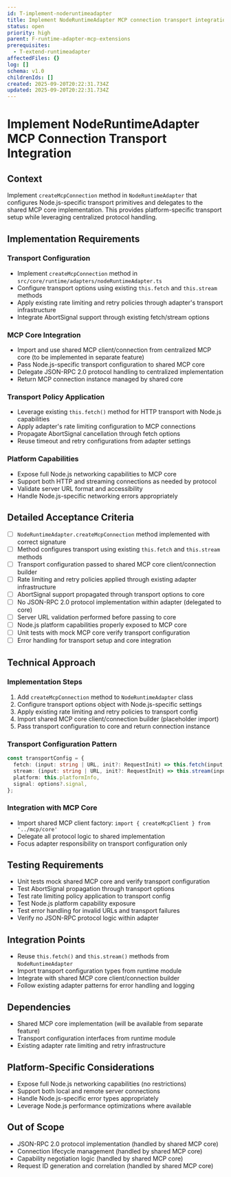 ```yaml
---
id: T-implement-noderuntimeadapter
title: Implement NodeRuntimeAdapter MCP connection transport integration
status: open
priority: high
parent: F-runtime-adapter-mcp-extensions
prerequisites:
  - T-extend-runtimeadapter
affectedFiles: {}
log: []
schema: v1.0
childrenIds: []
created: 2025-09-20T20:22:31.734Z
updated: 2025-09-20T20:22:31.734Z
---
```


# Implement NodeRuntimeAdapter MCP Connection Transport Integration

## Context

Implement `createMcpConnection` method in `NodeRuntimeAdapter` that configures Node.js-specific transport primitives and delegates to the shared MCP core implementation. This provides platform-specific transport setup while leveraging centralized protocol handling.

## Implementation Requirements

### Transport Configuration

- Implement `createMcpConnection` method in `src/core/runtime/adapters/nodeRuntimeAdapter.ts`
- Configure transport options using existing `this.fetch` and `this.stream` methods
- Apply existing rate limiting and retry policies through adapter's transport infrastructure
- Integrate AbortSignal support through existing fetch/stream options

### MCP Core Integration

- Import and use shared MCP client/connection from centralized MCP core (to be implemented in separate feature)
- Pass Node.js-specific transport configuration to shared MCP core
- Delegate JSON-RPC 2.0 protocol handling to centralized implementation
- Return MCP connection instance managed by shared core

### Transport Policy Application

- Leverage existing `this.fetch()` method for HTTP transport with Node.js capabilities
- Apply adapter's rate limiting configuration to MCP connections
- Propagate AbortSignal cancellation through fetch options
- Reuse timeout and retry configurations from adapter settings

### Platform Capabilities

- Expose full Node.js networking capabilities to MCP core
- Support both HTTP and streaming connections as needed by protocol
- Validate server URL format and accessibility
- Handle Node.js-specific networking errors appropriately

## Detailed Acceptance Criteria

- [ ] `NodeRuntimeAdapter.createMcpConnection` method implemented with correct signature
- [ ] Method configures transport using existing `this.fetch` and `this.stream` methods
- [ ] Transport configuration passed to shared MCP core client/connection builder
- [ ] Rate limiting and retry policies applied through existing adapter infrastructure
- [ ] AbortSignal support propagated through transport options to core
- [ ] No JSON-RPC 2.0 protocol implementation within adapter (delegated to core)
- [ ] Server URL validation performed before passing to core
- [ ] Node.js platform capabilities properly exposed to MCP core
- [ ] Unit tests with mock MCP core verify transport configuration
- [ ] Error handling for transport setup and core integration

## Technical Approach

### Implementation Steps

1. Add `createMcpConnection` method to `NodeRuntimeAdapter` class
2. Configure transport options object with Node.js-specific settings
3. Apply existing rate limiting and retry policies to transport config
4. Import shared MCP core client/connection builder (placeholder import)
5. Pass transport configuration to core and return connection instance

### Transport Configuration Pattern

```typescript
const transportConfig = {
  fetch: (input: string | URL, init?: RequestInit) => this.fetch(input, init),
  stream: (input: string | URL, init?: RequestInit) => this.stream(input, init),
  platform: this.platformInfo,
  signal: options?.signal,
};
```

### Integration with MCP Core

- Import shared MCP client factory: `import { createMcpClient } from '../mcp/core'`
- Delegate all protocol logic to shared implementation
- Focus adapter responsibility on transport configuration only

## Testing Requirements

- Unit tests mock shared MCP core and verify transport configuration
- Test AbortSignal propagation through transport options
- Test rate limiting policy application to transport config
- Test Node.js platform capability exposure
- Test error handling for invalid URLs and transport failures
- Verify no JSON-RPC protocol logic within adapter

## Integration Points

- Reuse `this.fetch()` and `this.stream()` methods from `NodeRuntimeAdapter`
- Import transport configuration types from runtime module
- Integrate with shared MCP core client/connection builder
- Follow existing adapter patterns for error handling and logging

## Dependencies

- Shared MCP core implementation (will be available from separate feature)
- Transport configuration interfaces from runtime module
- Existing adapter rate limiting and retry infrastructure

## Platform-Specific Considerations

- Expose full Node.js networking capabilities (no restrictions)
- Support both local and remote server connections
- Handle Node.js-specific error types appropriately
- Leverage Node.js performance optimizations where available

## Out of Scope

- JSON-RPC 2.0 protocol implementation (handled by shared MCP core)
- Connection lifecycle management (handled by shared MCP core)
- Capability negotiation logic (handled by shared MCP core)
- Request ID generation and correlation (handled by shared MCP core)
